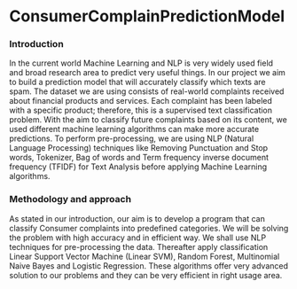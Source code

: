 # ConsumerComplainPredictionModel

<h3>Introduction</h3>
In the current world Machine Learning and NLP is very widely used field and broad research area to predict very useful things. In our project we aim to build a prediction model that will accurately classify which texts are spam. The dataset we are using consists of real-world complaints received about financial products and services. Each complaint has been labeled with a specific product; therefore, this is a supervised text classification problem. With the aim to classify future complaints based on its content, we used different machine learning algorithms can make more accurate predictions. To perform pre-processing, we are using NLP (Natural Language Processing) techniques like Removing Punctuation and Stop words, Tokenizer, Bag of words and Term frequency inverse document frequency (TFIDF) for Text Analysis before applying Machine Learning algorithms.
</br>
<h3>Methodology and approach</h3>
As stated in our introduction, our aim is to develop a program that can classify Consumer complaints into predefined categories. We will be solving the problem with high accuracy and in efficient way. We shall use NLP techniques for pre-processing the data. Thereafter apply classification Linear Support Vector Machine (Linear SVM), Random Forest, Multinomial Naive Bayes and Logistic Regression. These algorithms offer very advanced solution to our problems and they can be very efficient in right usage area.
